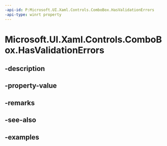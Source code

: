 ```yaml
---
-api-id: P:Microsoft.UI.Xaml.Controls.ComboBox.HasValidationErrors
-api-type: winrt property
---
```


# Microsoft.UI.Xaml.Controls.ComboBox.HasValidationErrors

<!--
public bool HasValidationErrors { get; }
-->


## -description

## -property-value

## -remarks

## -see-also

## -examples



